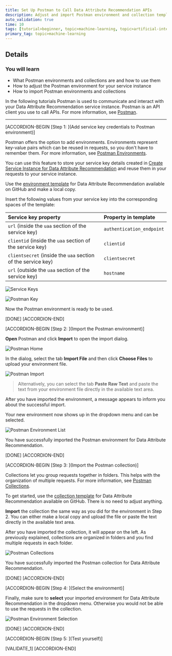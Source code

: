 ```yaml
---
title: Set Up Postman to Call Data Attribute Recommendation APIs
description: Adjust and import Postman environment and collection templates to call the Data Attribute Recommendation APIs.
auto_validation: true
time: 10
tags: [tutorial>beginner, topic>machine-learning, topic>artificial-intelligence, products>sap-cloud-platform, products>sap-ai-business-services, products>data-attribute-recommendation]
primary_tag: topic>machine-learning
---
```


## Details
### You will learn
  - What Postman environments and collections are and how to use them
  - How to adjust the Postman environment for your service instance
  - How to import Postman environments and collections

In the following tutorials Postman is used to communicate and interact with your Data Attribute Recommendation service instance. Postman is an API client you use to call APIs. For more information, see [Postman](https://learning.getpostman.com/).

---

[ACCORDION-BEGIN [Step 1: ](Add service key credentials to Postman environment)]

Postman offers the option to add environments. Environments represent key-value pairs which can be reused in requests, so you don't have to remember them. For more information, see [Postman Environments](https://learning.getpostman.com/docs/postman/environments-and-globals/intro-to-environments-and-globals/).

You can use this feature to store your service key details created in [Create Service Instance for Data Attribute Recommendation](cp-aibus-dar-service-instance) and reuse them in your requests to your service instance.

Use the [environment template](https://github.com/SAP-samples/data-attribute-recommendation-postman-tutorial-sample/blob/master/Data_Attribute_Recommendation_Tutorial_Postman_Collection_Environment.json) for Data Attribute Recommendation available on GitHub and make a local copy.

Insert the following values from your service key into the corresponding spaces of the template:

|  Service key property                                         | Property in template
|  :----------------------------------------------------------- | :--------------------
|  `url` (inside the `uaa` section of the service key)          | `authentication_endpoint`
|  `clientid` (inside the `uaa` section of the service key)     | `clientid`
|  `clientsecret` (inside the `uaa` section of the service key) | `clientsecret`
|  `url` (outside the `uaa` section of the service key)         | `hostname`

![Service Keys](service-key.png)

![Postman Key](service-key-values.png)

Now the Postman environment is ready to be used.

[DONE]
[ACCORDION-END]


[ACCORDION-BEGIN [Step 2: ](Import the Postman environment)]

**Open** Postman and click **Import** to open the import dialog.

![Postman Home](postman-import-button.png)

In the dialog, select the tab **Import File** and then click **Choose Files** to upload your environment file.

![Postman Import](postman-import-dialog.png)

>Alternatively, you can select the tab **Paste Raw Text** and paste the text from your environment file directly in the available text area.

After you have imported the environment, a message appears to inform you about the successful import.

Your new environment now shows up in the dropdown menu and can be selected.

![Postman Environment List](postman-environment-list.png)

You have successfully imported the Postman environment for Data Attribute Recommendation.

[DONE]
[ACCORDION-END]


[ACCORDION-BEGIN [Step 3: ](Import the Postman collection)]

Collections let you group requests together in folders. This helps with the organization of multiple requests. For more information, see [Postman Collections](https://learning.getpostman.com/docs/postman/collections/intro-to-collections/).

To get started, use the [collection template](https://github.com/SAP-samples/data-attribute-recommendation-postman-tutorial-sample/blob/master/Data_Attribute_Recommendation_Tutorial_Postman_Collection.json) for Data Attribute Recommendation available on GitHub. There is no need to adjust anything.

**Import** the collection the same way as you did for the environment in Step 2. You can either make a local copy and upload the file or paste the text directly in the available text area.

After you have imported the collection, it will appear on the left. As previously explained, collections are organized in folders and you find multiple requests in each folder.

![Postman Collections](postman-collection.png)

You have successfully imported the Postman collection for Data Attribute Recommendation.

[DONE]
[ACCORDION-END]


[ACCORDION-BEGIN [Step 4: ](Select the environment)]

Finally, make sure to **select** your imported environment for Data Attribute Recommendation in the dropdown menu. Otherwise you would not be able to use the requests in the collection.

![Postman Environment Selection](postman-select-environment.png)

[DONE]
[ACCORDION-END]


[ACCORDION-BEGIN [Step 5: ](Test yourself)]

[VALIDATE_1]
[ACCORDION-END]
